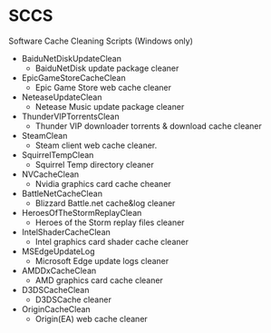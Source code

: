# SCCS
 Software Cache Cleaning Scripts (Windows only)

- BaiduNetDiskUpdateClean 
    - BaiduNetDisk update package cleaner
- EpicGameStoreCacheClean
    - Epic Game Store web cache cleaner
- NeteaseUpdateClean
    - Netease Music update package cleaner
- ThunderVIPTorrentsClean
    - Thunder VIP downloader torrents & download cache cleaner
- SteamClean
    - Steam client web cache cleaner.
- SquirrelTempClean
    - Squirrel Temp directory cleaner
- NVCacheClean
    - Nvidia graphics card cache cheaner
- BattleNetCacheClean
    - Blizzard Battle.net cache&log cleaner
- HeroesOfTheStormReplayClean
    - Heroes of the Storm replay files cleaner
- IntelShaderCacheClean
    - Intel graphics card shader cache cleaner
- MSEdgeUpdateLog
    - Microsoft Edge update logs cleaner
- AMDDxCacheClean
    - AMD graphics card cache cleaner
- D3DSCacheClean
    - D3DSCache cleaner
- OriginCacheClean
    - Origin(EA) web cache cleaner
